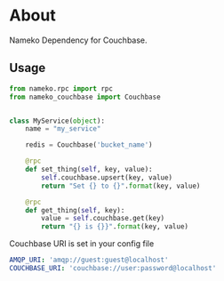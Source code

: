 # About

Nameko Dependency for Couchbase.

## Usage
```python
from nameko.rpc import rpc
from nameko_couchbase import Couchbase


class MyService(object):
    name = "my_service"

    redis = Couchbase('bucket_name')

    @rpc
    def set_thing(self, key, value):
        self.couchbase.upsert(key, value)
        return "Set {} to {}".format(key, value)

    @rpc
    def get_thing(self, key):
        value = self.couchbase.get(key)
        return "{} is {}}".format(key, value)
```
Couchbase URI is set in your config file
```yaml
AMQP_URI: 'amqp://guest:guest@localhost'
COUCHBASE_URI: 'couchbase://user:password@localhost'
```